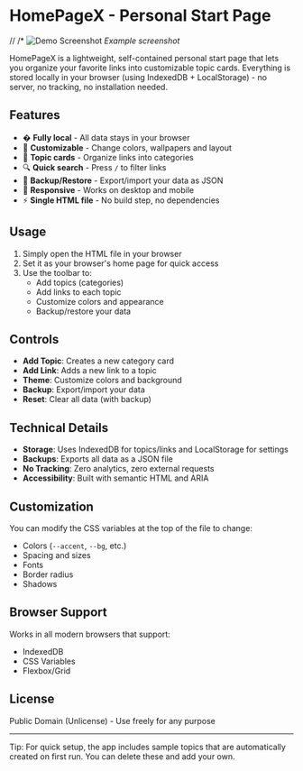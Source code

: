 # HomePageX - Personal Start Page

// /* ![Demo Screenshot](https://i.imgur.com/example.png) *Example screenshot*

HomePageX is a lightweight, self-contained personal start page that lets you organize your favorite links into customizable topic cards. Everything is stored locally in your browser (using IndexedDB + LocalStorage) - no server, no tracking, no installation needed.

## Features

- � **Fully local** - All data stays in your browser
- 🎨 **Customizable** - Change colors, wallpapers and layout
- 📂 **Topic cards** - Organize links into categories
- 🔍 **Quick search** - Press `/` to filter links
- 💾 **Backup/Restore** - Export/import your data as JSON
- 📱 **Responsive** - Works on desktop and mobile
- ⚡ **Single HTML file** - No build step, no dependencies

## Usage

1. Simply open the HTML file in your browser
2. Set it as your browser's home page for quick access
3. Use the toolbar to:
   - Add topics (categories)
   - Add links to each topic
   - Customize colors and appearance
   - Backup/restore your data

## Controls

- **Add Topic**: Creates a new category card
- **Add Link**: Adds a new link to a topic
- **Theme**: Customize colors and background
- **Backup**: Export/import your data
- **Reset**: Clear all data (with backup)

## Technical Details

- **Storage**: Uses IndexedDB for topics/links and LocalStorage for settings
- **Backups**: Exports all data as a JSON file
- **No Tracking**: Zero analytics, zero external requests
- **Accessibility**: Built with semantic HTML and ARIA

## Customization

You can modify the CSS variables at the top of the file to change:
- Colors (`--accent`, `--bg`, etc.)
- Spacing and sizes
- Fonts
- Border radius
- Shadows

## Browser Support

Works in all modern browsers that support:
- IndexedDB
- CSS Variables
- Flexbox/Grid

## License

Public Domain (Unlicense) - Use freely for any purpose

---

Tip: For quick setup, the app includes sample topics that are automatically created on first run. You can delete these and add your own.
